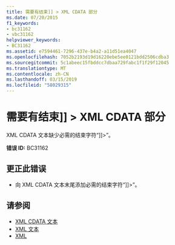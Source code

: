 ```yaml
---
title: 需要有结束]] > XML CDATA 部分
ms.date: 07/20/2015
f1_keywords:
- bc31162
- vbc31162
helpviewer_keywords:
- BC31162
ms.assetid: e7594461-7296-437e-b4a2-a11d51ea4047
ms.openlocfilehash: 7052b2193d19d16220ebe5ee0121bdd2506cdba3
ms.sourcegitcommit: 5c1abeec15fbddcc7dbaa729fabc1f1f29f12045
ms.translationtype: MT
ms.contentlocale: zh-CN
ms.lasthandoff: 03/15/2019
ms.locfileid: "58029315"
---
```

# <a name="expected-closing--for-xml-cdata-section"></a>需要有结束]] > XML CDATA 部分
XML CDATA 文本缺少必需的结束字符“]]>”。  
  
 **错误 ID:** BC31162  
  
## <a name="to-correct-this-error"></a>更正此错误  
  
-   向 XML CDATA 文本末尾添加必需的结束字符“]]>”。  
  
## <a name="see-also"></a>请参阅

- [XML CDATA 文本](../../visual-basic/language-reference/xml-literals/xml-cdata-literal.md)
- [XML 文本](../../visual-basic/language-reference/xml-literals/index.md)
- [XML](../../visual-basic/programming-guide/language-features/xml/index.md)
